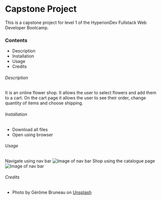 # Capstone Project

This is a capstone project for level 1 of the HyperionDev Fullstack Web Developer Bootcamp. 

### Contents
* Description
* Installation
* Usage
* Credits

###### Description
It is an online flower shop. It allows the user to select flowers and add them to a cart. On the cart page it allows the user to see their order, change quantity of items and choose shipping.

###### Installation
- Download all files
- Open using browser

###### Usage 
Navigate using nav bar
![Image of nav bar](https://ibb.co/vmK7cgK)
Shop using the catalogue page
![Image of nav bar](https://ibb.co/D9Dw8gG)

###### Credits
- Photo by Gérôme Bruneau on [Unsplash](https://unsplash.com/?utm_source=unsplash&utm_medium=referral&utm_content=creditCopyText)

